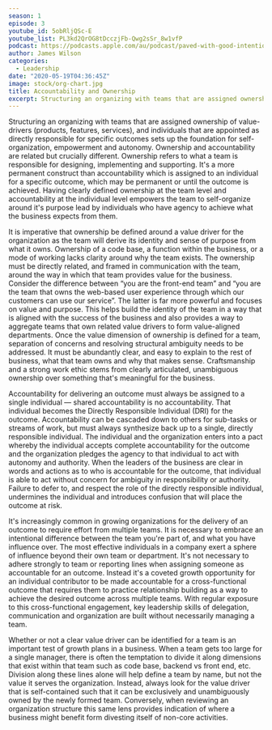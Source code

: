 ```yaml
---
season: 1
episode: 3
youtube_id: 5obRljQSc-E
youtube_list: PL3kd2QrOG8tDcczjFb-Qwg2sSr_8w1vfP
podcast: https://podcasts.apple.com/au/podcast/paved-with-good-intentions/id1514319757?i=1000578819131
author: James Wilson
categories:
  - Leadership
date: "2020-05-19T04:36:45Z"
image: stock/org-chart.jpg
title: Accountability and Ownership
excerpt: Structuring an organizing with teams that are assigned ownership of value-drivers (products, features, services), and individuals that are appointed as directly responsible for specific outcomes sets up the foundation for self-organization, empowerment and autonomy. Ownership and accountability are related but crucially different.
---
```


Structuring an organizing with teams that are assigned ownership of value-drivers (products, features, services), and individuals that are appointed as directly responsible for specific outcomes sets up the foundation for self-organization, empowerment and autonomy. Ownership and accountability are related but crucially different. Ownership refers to what a team is responsible for designing, implementing and supporting. It's a more permanent construct than accountability which is assigned to an individual for a specific outcome, which may be permanent or until the outcome is achieved. Having clearly defined ownership at the team level and accountability at the individual level empowers the team to self-organize around it's purpose lead by individuals who have agency to achieve what the business expects from them.

It is imperative that ownership be defined around a value driver for the organization as the team will derive its identity and sense of purpose from what it owns. Ownership of a code base, a function within the business, or a mode of working lacks clarity around why the team exists. The ownership must be directly related, and framed in communication with the team, around the way in which that team provides value for the business. Consider the difference between “you are the front-end team” and “you are the team that owns the web-based user experience through which our customers can use our service”. The latter is far more powerful and focuses on value and purpose. This helps build the identity of the team in a way that is aligned with the success of the business and also provides a way to aggregate teams that own related value drivers to form value-aligned departments. Once the value dimension of ownership is defined for a team, separation of concerns and resolving structural ambiguity needs to be addressed. It must be abundantly clear, and easy to explain to the rest of business, what that team owns and why that makes sense. Craftsmanship and a strong work ethic stems from clearly articulated, unambiguous ownership over something that's meaningful for the business.

Accountability for delivering an outcome must always be assigned to a single individual — shared accountability is no accountability. That individual becomes the Directly Responsible Individual (DRI) for the outcome. Accountability can be cascaded down to others for sub-tasks or streams of work, but must always synthesize back up to a single, directly responsible individual. The individual and the organization enters into a pact whereby the individual accepts complete accountability for the outcome and the organization pledges the agency to that individual to act with autonomy and authority. When the leaders of the business are clear in words and actions as to who is accountable for the outcome, that individual is able to act without concern for ambiguity in responsibility or authority. Failure to defer to, and respect the role of the directly responsible individual, undermines the individual and introduces confusion that will place the outcome at risk.

It's increasingly common in growing organizations for the delivery of an outcome to require effort from multiple teams. It is necessary to embrace an intentional difference between the team you're part of, and what you have influence over. The most effective individuals in a company exert a sphere of influence beyond their own team or department. It's not necessary to adhere strongly to team or reporting lines when assigning someone as accountable for an outcome. Instead it's a coveted growth opportunity for an individual contributor to be made accountable for a cross-functional outcome that requires them to practice relationship building as a way to achieve the desired outcome across multiple teams. With regular exposure to this cross-functional engagement, key leadership skills of delegation, communication and organization are built without necessarily managing a team.

Whether or not a clear value driver can be identified for a team is an important test of growth plans in a business. When a team gets too large for a single manager, there is often the temptation to divide it along dimensions that exist within that team such as code base, backend vs front end, etc. Division along these lines alone will help define a team by name, but not the value it serves the organization. Instead, always look for the value driver that is self-contained such that it can be exclusively and unambiguously owned by the newly formed team. Conversely, when reviewing an organization structure this same lens provides indication of where a business might benefit form divesting itself of non-core activities.
